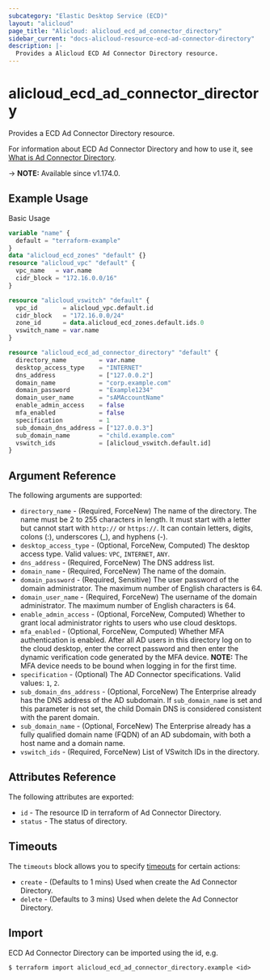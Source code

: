 ```yaml
---
subcategory: "Elastic Desktop Service (ECD)"
layout: "alicloud"
page_title: "Alicloud: alicloud_ecd_ad_connector_directory"
sidebar_current: "docs-alicloud-resource-ecd-ad-connector-directory"
description: |-
  Provides a Alicloud ECD Ad Connector Directory resource.
---
```


# alicloud_ecd_ad_connector_directory

Provides a ECD Ad Connector Directory resource.

For information about ECD Ad Connector Directory and how to use it, see [What is Ad Connector Directory](https://www.alibabacloud.com/help/en/wuying-workspace/developer-reference/api-ecd-2020-09-30-createadconnectordirectory).

-> **NOTE:** Available since v1.174.0.

## Example Usage

Basic Usage

```terraform
variable "name" {
  default = "terraform-example"
}
data "alicloud_ecd_zones" "default" {}
resource "alicloud_vpc" "default" {
  vpc_name   = var.name
  cidr_block = "172.16.0.0/16"
}

resource "alicloud_vswitch" "default" {
  vpc_id       = alicloud_vpc.default.id
  cidr_block   = "172.16.0.0/24"
  zone_id      = data.alicloud_ecd_zones.default.ids.0
  vswitch_name = var.name
}

resource "alicloud_ecd_ad_connector_directory" "default" {
  directory_name         = var.name
  desktop_access_type    = "INTERNET"
  dns_address            = ["127.0.0.2"]
  domain_name            = "corp.example.com"
  domain_password        = "Example1234"
  domain_user_name       = "sAMAccountName"
  enable_admin_access    = false
  mfa_enabled            = false
  specification          = 1
  sub_domain_dns_address = ["127.0.0.3"]
  sub_domain_name        = "child.example.com"
  vswitch_ids            = [alicloud_vswitch.default.id]
}
```
## Argument Reference

The following arguments are supported:

* `directory_name` - (Required, ForceNew) The name of the directory. The name must be 2 to 255 characters in length. It must start with a letter but cannot start with `http://` or `https://`. It can contain letters, digits, colons (:), underscores (_), and hyphens (-).
* `desktop_access_type` - (Optional, ForceNew, Computed) The desktop access type. Valid values: `VPC`, `INTERNET`, `ANY`.
* `dns_address` - (Required, ForceNew) The DNS address list.
* `domain_name` - (Required, ForceNew) The name of the domain.
* `domain_password` - (Required, Sensitive) The user password of the domain administrator. The maximum number of English characters is 64.
* `domain_user_name` - (Required, ForceNew) The username of the domain administrator. The maximum number of English characters is 64.
* `enable_admin_access` - (Optional, ForceNew, Computed) Whether to grant local administrator rights to users who use cloud desktops.
* `mfa_enabled` - (Optional, ForceNew, Computed) Whether MFA authentication is enabled. After all AD users in this directory log on to the cloud desktop, enter the correct password and then enter the dynamic verification code generated by the MFA device. **NOTE:** The MFA device needs to be bound when logging in for the first time.
* `specification` - (Optional) The AD Connector specifications. Valid values: `1`, `2`.
* `sub_domain_dns_address` - (Optional, ForceNew) The Enterprise already has the DNS address of the AD subdomain. If `sub_domain_name` is set and this parameter is not set, the child Domain DNS is considered consistent with the parent domain.
* `sub_domain_name` - (Optional, ForceNew) The Enterprise already has a fully qualified domain name (FQDN) of an AD subdomain, with both a host name and a domain name.
* `vswitch_ids` - (Required, ForceNew) List of VSwitch IDs in the directory.

## Attributes Reference

The following attributes are exported:

* `id` - The resource ID in terraform of Ad Connector Directory.
* `status` - The status of directory.

## Timeouts

The `timeouts` block allows you to specify [timeouts](https://www.terraform.io/docs/configuration-0-11/resources.html#timeouts) for certain actions:

* `create` - (Defaults to 1 mins) Used when create the Ad Connector Directory.
* `delete` - (Defaults to 3 mins) Used when delete the Ad Connector Directory.

## Import

ECD Ad Connector Directory can be imported using the id, e.g.

```shell
$ terraform import alicloud_ecd_ad_connector_directory.example <id>
```